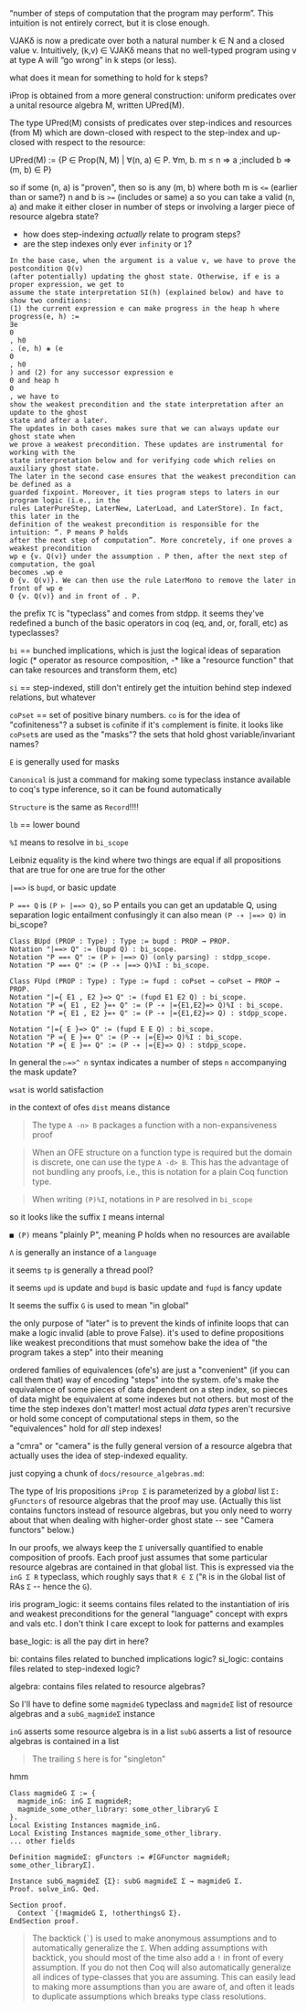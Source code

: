 >
  “number of steps of computation that the program may perform”. This intuition is not entirely
  correct, but it is close enough.

  VJAKδ is now a predicate over both a natural number k ∈ N and a closed value v.
  Intuitively, (k,v) ∈ VJAKδ means that no well-typed program using v at type A will “go
  wrong” in k steps (or less).

what does it mean for something to hold for k steps?


>
  iProp is obtained from a more general construction: uniform predicates over
  a unital resource algebra M, written UPred(M).

  The type UPred(M) consists of predicates over step-indices and resources (from M) which
  are down-closed with respect to the step-index and up-closed with respect to the resource:

  UPred(M) := {P ∈ Prop(N, M) | ∀(n, a) ∈ P. ∀m, b. m ≤ n ⇒ a ;included b ⇒ (m, b) ∈ P}

so if some (n, a) is "proven", then so is any (m, b) where both m is `<=` (earlier than or same?) n and b is `>=` (includes or same) a
so you can take a valid (n, a) and make it either closer in number of steps or involving a larger piece of resource algebra state?


- how does step-indexing *actually* relate to program steps?
- are the step indexes only ever `infinity` or `1`?

```
In the base case, when the argument is a value v, we have to prove the postcondition Q(v)
(after potentially) updating the ghost state. Otherwise, if e is a proper expression, we get to
assume the state interpretation SI(h) (explained below) and have to show two conditions:
(1) the current expression e can make progress in the heap h where progress(e, h) :=
∃e
0
, h0
. (e, h) ❀ (e
0
, h0
) and (2) for any successor expression e
0 and heap h
0
, we have to
show the weakest precondition and the state interpretation after an update to the ghost
state and after a later.
The updates in both cases makes sure that we can always update our ghost state when
we prove a weakest precondition. These updates are instrumental for working with the
state interpretation below and for verifying code which relies on auxiliary ghost state.
The later in the second case ensures that the weakest precondition can be defined as a
guarded fixpoint. Moreover, it ties program steps to laters in our program logic (i.e., in the
rules LaterPureStep, LaterNew, LaterLoad, and LaterStore). In fact, this later in the
definition of the weakest precondition is responsible for the intuition: “. P means P holds
after the next step of computation”. More concretely, if one proves a weakest precondition
wp e {v. Q(v)} under the assumption . P then, after the next step of computation, the goal
becomes .wp e
0 {v. Q(v)}. We can then use the rule LaterMono to remove the later in
front of wp e
0 {v. Q(v)} and in front of . P.
```



the prefix `TC` is "typeclass" and comes from stdpp. it seems they've redefined a bunch of the basic operators in coq (eq, and, or, forall, etc) as typeclasses?




`bi` == bunched implications, which is just the logical ideas of separation logic (* operator as resource composition, -* like a "resource function" that can take resources and transform them, etc)

`si` == step-indexed, still don't entirely get the intuition behind step indexed relations, but whatever

`coPset` == set of positive binary numbers. `co` is for the idea of "cofiniteness"? a subset is `co`finite if it's `co`mplement is finite.
it looks like `coPset`s are used as the "masks"? the sets that hold ghost variable/invariant names?

`E` is generally used for masks

`Canonical` is just a command for making some typeclass instance available to coq's type inference, so it can be found automatically

`Structure` is the same as `Record`!!!!

`lb` == lower bound

`%I` means to resolve in `bi_scope`

Leibniz equality is the kind where two things are equal if all propositions that are true for one are true for the other


`|==>` is `bupd`, or basic update

`P ==∗ Q` is `(P ⊢ |==> Q)`, so P entails you can get an updatable Q, using separation logic entailment
confusingly it can also mean `(P -∗ |==> Q)` in bi_scope?

```
Class BUpd (PROP : Type) : Type := bupd : PROP → PROP.
Notation "|==> Q" := (bupd Q) : bi_scope.
Notation "P ==∗ Q" := (P ⊢ |==> Q) (only parsing) : stdpp_scope.
Notation "P ==∗ Q" := (P -∗ |==> Q)%I : bi_scope.

Class FUpd (PROP : Type) : Type := fupd : coPset → coPset → PROP → PROP.
Notation "|={ E1 , E2 }=> Q" := (fupd E1 E2 Q) : bi_scope.
Notation "P ={ E1 , E2 }=∗ Q" := (P -∗ |={E1,E2}=> Q)%I : bi_scope.
Notation "P ={ E1 , E2 }=∗ Q" := (P -∗ |={E1,E2}=> Q) : stdpp_scope.

Notation "|={ E }=> Q" := (fupd E E Q) : bi_scope.
Notation "P ={ E }=∗ Q" := (P -∗ |={E}=> Q)%I : bi_scope.
Notation "P ={ E }=∗ Q" := (P -∗ |={E}=> Q) : stdpp_scope.
```

In general the `▷=>^ n` syntax indicates a number of steps `n` accompanying the mask update?


`wsat` is world satisfaction



in the context of ofes `dist` means distance
> The type `A -n> B` packages a function with a non-expansiveness proof

> When an OFE structure on a function type is required but the domain is discrete,
one can use the type `A -d> B`.  This has the advantage of not bundling any
proofs, i.e., this is notation for a plain Coq function type.

> When writing `(P)%I`, notations in `P` are resolved in `bi_scope`

so it looks like the suffix `I` means internal


`■ (P)` means "plainly P", meaning P holds when no resources are available

`Λ` is generally an instance of a `language`

it seems `tp` is generally a thread pool?

it seems `upd` is update
and `bupd` is basic update
and `fupd` is fancy update


It seems the suffix `G` is used to mean "in global"


the only purpose of "later" is to prevent the kinds of infinite loops that can make a logic invalid (able to prove False). it's used to define propositions like weakest preconditions that must somehow bake the idea of "the program takes a step" into their meaning

ordered families of equivalences (ofe's) are just a "convenient" (if you can call them that) way of encoding "steps" into the system. ofe's make the equivalence of some pieces of data dependent on a step index, so pieces of data might be equivalent at some indexes but not others.
but most of the time the step indexes don't matter! most actual *data types* aren't recursive or hold some concept of computational steps in them, so the "equivalences" hold for *all* step indexes!

a "cmra" or "camera" is the fully general version of a resource algebra that actually uses the idea of step-indexed equality.



just copying a chunk of `docs/resource_algebras.md`:

>
  The type of Iris propositions `iProp Σ` is parameterized by a *global* list `Σ:
  gFunctors` of resource algebras that the proof may use.  (Actually this list
  contains functors instead of resource algebras, but you only need to worry about
  that when dealing with higher-order ghost state -- see "Camera functors" below.)

  In our proofs, we always keep the `Σ` universally quantified to enable composition of proofs.
  Each proof just assumes that some particular resource algebras are contained in that global list.
  This is expressed via the `inG Σ R` typeclass, which roughly says that `R ∈ Σ`
  ("`R` is in the `G`lobal list of RAs `Σ` -- hence the `G`).



iris
  program_logic: it seems contains files related to the instantiation of iris and weakest preconditions for the general "language" concept with exprs and vals etc. I don't think I care except to look for patterns and examples

  base_logic: is all the pay dirt in here?

  bi: contains files related to bunched implications logic?
  si_logic: contains files related to step-indexed logic?

  algebra: contains files related to resource algebras?










So I'll have to define some `magmideG` typeclass and `magmideΣ` list of resource algebras and a `subG_magmideΣ` instance

`inG` asserts some resource algebra is in a list
`subG` asserts a list of resource algebras is contained in a list

> The trailing `S` here is for "singleton"

hmm

```coq
Class magmideG Σ := {
  magmide_inG: inG Σ magmideR;
  magmide_some_other_library: some_other_libraryG Σ
}.
Local Existing Instances magmide_inG.
Local Existing Instances magmide_some_other_library.
... other fields

Definition magmideΣ: gFunctors := #[GFunctor magmideR; some_other_libraryΣ].

Instance subG_magmideΣ {Σ}: subG magmideΣ Σ → magmideG Σ.
Proof. solve_inG. Qed.

Section proof.
  Context `{!magmideG Σ, !otherthingsG Σ}.
EndSection proof.
```

> The backtick (`` ` ``) is used to make anonymous assumptions and to automatically
generalize the `Σ`.  When adding assumptions with backtick, you should most of
the time also add a `!` in front of every assumption.  If you do not then Coq
will also automatically generalize all indices of type-classes that you are
assuming.  This can easily lead to making more assumptions than you are aware
of, and often it leads to duplicate assumptions which breaks type class
resolutions.

